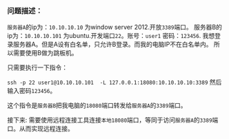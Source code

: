 ### 问题描述：
`服务器A`的ip为：`10.10.10.10` 为window server 2012.开放`3389`端口。
服务器B的ip为：`10.10.10.101` 为ubuntu.开发端口`22`。账号：`user1` 密码：`123456`.
我想登录服务器A。但是A设有白名单，只允许B登录。而我的电脑IP不在白名单内。
所以需要使用B做为跳板机。

只需要执行一下指令：

`ssh -p 22 user1@10.10.10.101  -L 127.0.0.1:18080:10.10.10.10:3389`
然后输入密码`123456`。

这个指令是`服务器B`把我电脑的`18080`端口转发给`服务器A`的`3389`端口。

接下来:
需要使用远程连接工具连接`本地18080`端口，等同于访问`服务器A`的`3389`端口。从而实现远程连接。
